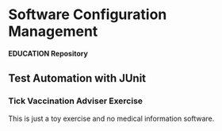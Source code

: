 # Software Configuration Management #

**EDUCATION Repository**

## Test Automation with JUnit ##

### Tick Vaccination Adviser Exercise ###

This is just a toy exercise and no medical information software.